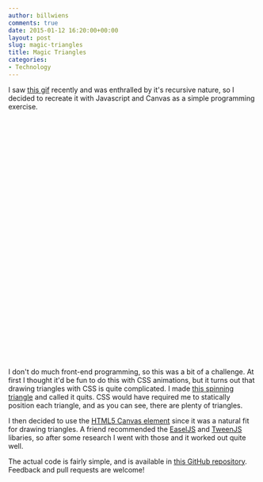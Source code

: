 ```yaml
---
author: billwiens
comments: true
date: 2015-01-12 16:20:00+00:00
layout: post
slug: magic-triangles
title: Magic Triangles
categories:
- Technology
---
```


I saw [this gif](http://bdub.club/i/cool/magic-triangles.gif) recently and was enthralled by it's recursive nature, so I decided to recreate it with Javascript and Canvas as a simple programming exercise.
<canvas id="magic-triangles" width="500" height="500" style="display: block; margin: auto;"></canvas>

<script src="//ajax.googleapis.com/ajax/libs/jquery/1.11.0/jquery.min.js"></script>
<script src="http://code.createjs.com/createjs-2013.12.12.min.js"></script>
<script src="/assets/js/magic-triangles/triangles.js"></script>

I don't do much front-end programming, so this was a bit of a challenge. At first I thought it'd be fun to do this with CSS animations, but it turns out that drawing triangles with CSS is quite complicated. I made [this spinning triangle](http://codepen.io/billputer/pen/VYvVVj) and called it quits. CSS would have required me to statically position each triangle, and as you can see, there are plenty of triangles.

I then decided to use the [HTML5 Canvas element](http://diveintohtml5.info/canvas.html) since it was a natural fit for drawing triangles. A friend recommended the [EaselJS](http://www.createjs.com/#!/EaselJS) and [TweenJS](http://www.createjs.com/#!/TweenJS) libaries, so after some research I went with those and it worked out quite well.

The actual code is fairly simple, and is available in [this GitHub repository](https://github.com/billputer/magic-triangles). Feedback and pull requests are welcome!